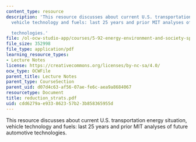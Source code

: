 ```yaml
---
content_type: resource
description: 'This resource discusses about current U.S. transportation energy situation,
  vehicle technology and fuels: last 25 years and prior MIT analyses of future automotive

  technologies.'
file: /ol-ocw-studio-app/courses/5-92-energy-environment-and-society-spring-2007/cdd6279ae933862357b23b858365955d_reduction_strats.pdf
file_size: 352998
file_type: application/pdf
learning_resource_types:
- Lecture Notes
license: https://creativecommons.org/licenses/by-nc-sa/4.0/
ocw_type: OCWFile
parent_title: Lecture Notes
parent_type: CourseSection
parent_uid: d07d4c63-af56-07ae-fe6c-aea9a8684067
resourcetype: Document
title: reduction_strats.pdf
uid: cdd6279a-e933-8623-57b2-3b858365955d
---
```

This resource discusses about current U.S. transportation energy situation, vehicle technology and fuels: last 25 years and prior MIT analyses of future automotive
technologies.